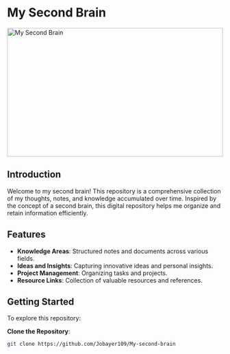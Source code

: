 # My Second Brain

<img src="https://website-cdn.studysmarter.de/sites/2/uk/stsm_Building_a_Second_Brain_is_a_methodology_for_saving_and_sy_9fbc7d40-fb57-41fe-bf0b-9cadfd50ed90.png" alt="My Second Brain" width="100%" height="300">

## Introduction

Welcome to my second brain! This repository is a comprehensive collection of my thoughts, notes, and knowledge accumulated over time. Inspired by the concept of a second brain, this digital repository helps me organize and retain information efficiently.

## Features

- **Knowledge Areas**: Structured notes and documents across various fields.
- **Ideas and Insights**: Capturing innovative ideas and personal insights.
- **Project Management**: Organizing tasks and projects.
- **Resource Links**: Collection of valuable resources and references.

## Getting Started

To explore this repository:

**Clone the Repository**:

```bash
git clone https://github.com/Jobayer109/My-second-brain
```
